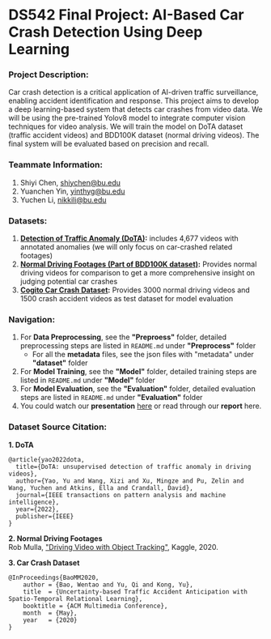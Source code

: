 # DS542 Final Project: AI-Based Car Crash Detection Using Deep Learning
### Project Description:
Car crash detection is a critical application of AI-driven traffic surveillance, enabling accident identification and response. This project aims to develop a deep learning-based system that detects car crashes from video data. We will be using the pre-trained Yolov8 model to integrate computer vision techniques for video analysis. We will train the model on DoTA dataset (traffic accident videos) and BDD100K dataset (normal driving videos). The final system will be evaluated based on precision and recall.

### Teammate Information:
1. Shiyi Chen, shiychen@bu.edu
2. Yuanchen Yin, yinthyg@bu.edu
3. Yuchen Li, nikkili@bu.edu

### Datasets:
1. **[Detection of Traffic Anomaly (DoTA)](https://github.com/MoonBlvd/Detection-of-Traffic-Anomaly/tree/master):** includes 4,677 videos with annotated anomalies (we will only focus on car-crashed related footages)
2. **[Normal Driving Footages (Part of BDD100K dataset)](https://www.kaggle.com/datasets/robikscube/driving-video-with-object-tracking/data):** Provides normal driving videos for comparison to get a more comprehensive insight on judging potential car crashes
3. **[Cogito Car Crash Dataset](https://github.com/Cogito2012/CarCrashDataset):** Provides 3000 normal driving videos and 1500 crash accident videos as test dataset for model evaluation

### Navigation:
1. For **Data Preprocessing**, see the **"Preproess"** folder, detailed preprocessing steps are listed in ```README.md``` under **"Preprocess"** folder
	- For all the **metadata** files, see the json files with "metadata" under **"dataset"** folder
2. For **Model Training**, see the **"Model"** folder, detailed training steps are listed in ```README.md``` under **"Model"** folder
3. For **Model Evaluation**, see the **"Evaluation"** folder, detailed evaluation steps are listed in ```README.md``` under **"Evaluation"** folder
4. You could watch our **presentation** [here](https://drive.google.com/file/d/1H4-7XyyUP9RbkRk2Hp-7fCIKP9nou4bw/view?usp=sharing) or read through our **report** here.

### Dataset Source Citation:
**1. DoTA**
```
@article{yao2022dota,
  title={DoTA: unsupervised detection of traffic anomaly in driving videos},
  author={Yao, Yu and Wang, Xizi and Xu, Mingze and Pu, Zelin and Wang, Yuchen and Atkins, Ella and Crandall, David},
  journal={IEEE transactions on pattern analysis and machine intelligence},
  year={2022},
  publisher={IEEE}
}
```
**2. Normal Driving Footages**<br>
Rob Mulla, ["Driving Video with Object Tracking"](https://www.kaggle.com/datasets/robikscube/driving-video-with-object-tracking/data), Kaggle, 2020.

**3. Car Crash Dataset**
```
@InProceedings{BaoMM2020,
    author = {Bao, Wentao and Yu, Qi and Kong, Yu},
    title  = {Uncertainty-based Traffic Accident Anticipation with Spatio-Temporal Relational Learning},
    booktitle = {ACM Multimedia Conference},
    month  = {May},
    year   = {2020}
}
```
